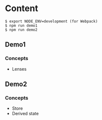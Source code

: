 # Content

```
$ export NODE_ENV=development (for Webpack)
$ npm run demo1
$ npm run demo2
```

## Demo1

### Concepts

* Lenses

## Demo2

### Concepts

* Store
* Derived state


